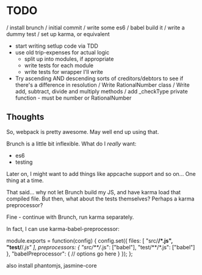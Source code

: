 TODO
====

/ install brunch
/ initial commit
/ write some es6
/ babel build it
/ write a dummy test
/ set up karma, or equivalent
- start writing setlup code via TDD
- use old trip-expenses for actual logic
    - split up into modules, if appropriate
    - write tests for each module
    - write tests for wrapper I'll write
- Try ascending AND descending sorts of creditors/debtors to see if there's
  a difference in resolution
/ Write RationalNumber class
    / Write add, subtract, divide and multiply methods
    / add \_checkType private function - must be number or RationalNumber

Thoughts
--------

So, webpack is pretty awesome. May well end up using that.

Brunch is a little bit inflexible. What do I *really* want:
- es6
- testing

Later on, I might want to add things like appcache support and so on... One
thing at a time.

That said... why not let Brunch build my JS, and have karma load that compiled
file. But then, what about the tests themselves? Perhaps a karma preprocessor?

Fine - continue with Brunch, run karma separately.

In fact, I can use karma-babel-preprocessor:

  module.exports = function(config) {
    config.set({
      files: [
        "src/**/*.js",
        "test/**/*.js"
      ],
      preprocessors: {
        "src/**/*.js": ["babel"],
        "test/**/*.js": ["babel"]
      },
      "babelPreprocessor": {
        // options go here
      }
    });
  };

also install phantomjs, jasmine-core
